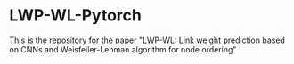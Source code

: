 # LWP-WL-Pytorch


This is the repository for the paper "LWP-WL: Link weight prediction based on
CNNs and Weisfeiler-Lehman algorithm for node ordering"
